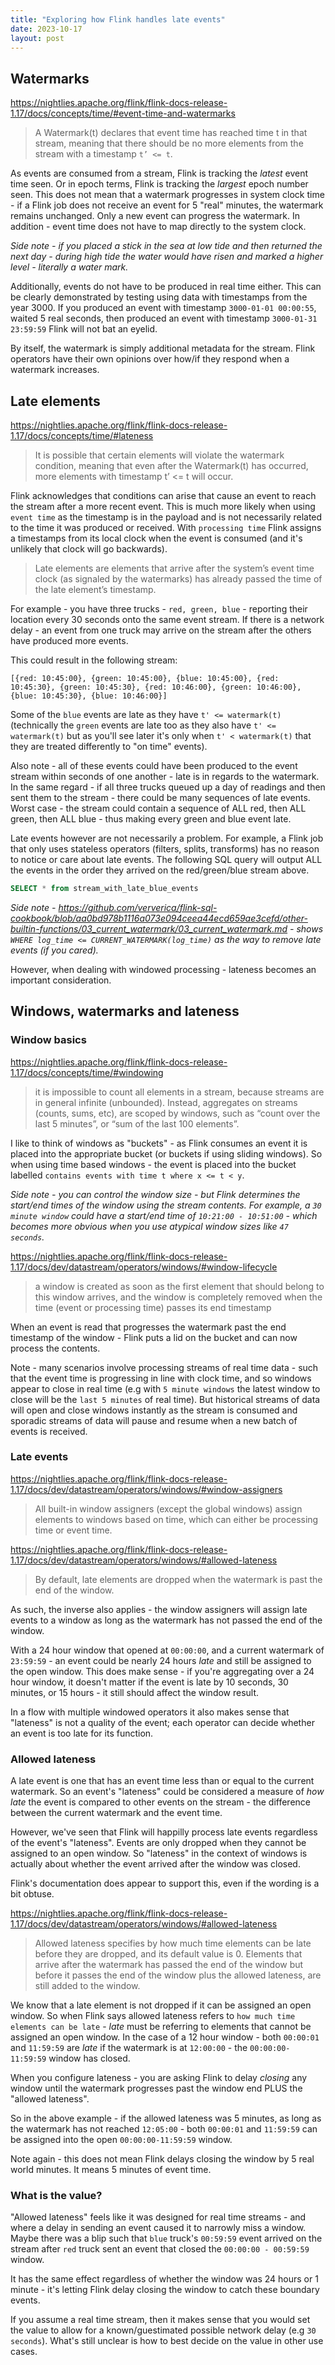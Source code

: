 ```yaml
---
title: "Exploring how Flink handles late events"
date: 2023-10-17
layout: post
---
```

## Watermarks

https://nightlies.apache.org/flink/flink-docs-release-1.17/docs/concepts/time/#event-time-and-watermarks

> A Watermark(t) declares that event time has reached time t in that stream, meaning that there should be no more elements from the stream with a timestamp `t’ <= t`.

As events are consumed from a stream, Flink is tracking the _latest_ event time seen. Or in epoch terms, Flink is tracking the _largest_ epoch number seen. This does not mean that a watermark progresses in system clock time - if a Flink job does not receive an event for 5 "real" minutes, the watermark remains unchanged. Only a new event can progress the watermark. In addition - event time does not have to map directly to the system clock.

_Side note - if you placed a stick in the sea at low tide and then returned the next day - during high tide the water would have risen and marked a higher level - literally a water mark._

Additionally, events do not have to be produced in real time either. This can be clearly demonstrated by testing using data with timestamps from the year 3000. If you produced an event with timestamp `3000-01-01 00:00:55`, waited 5 real seconds, then produced an event with timestamp `3000-01-31 23:59:59` Flink will not bat an eyelid.

By itself, the watermark is simply additional metadata for the stream. Flink operators have their own opinions over how/if they respond when a watermark increases.

## Late elements

https://nightlies.apache.org/flink/flink-docs-release-1.17/docs/concepts/time/#lateness

> It is possible that certain elements will violate the watermark condition, meaning that even after the Watermark(t) has occurred, more elements with timestamp t’ <= t will occur.

Flink acknowledges that conditions can arise that cause an event to reach the stream after a more recent event. This is much more likely when using `event time` as the timestamp is in the payload and is not necessarily related to the time it was produced or received. With `processing time` Flink assigns a timestamps from its local clock when the event is consumed (and it's unlikely that clock will go backwards).

> Late elements are elements that arrive after the system’s event time clock (as signaled by the watermarks) has already passed the time of the late element’s timestamp.

For example - you have three trucks - `red, green, blue` - reporting their location every 30 seconds onto the same event stream. If there is a network delay - an event from one truck may arrive on the stream after the others have produced more events.

This could result in the following stream:

`[{red: 10:45:00}, {green: 10:45:00}, {blue: 10:45:00}, {red: 10:45:30}, {green: 10:45:30}, {red: 10:46:00}, {green: 10:46:00}, {blue: 10:45:30}, {blue: 10:46:00}]`

Some of the `blue` events are late as they have `t' <= watermark(t)` (technically the `green` events are late too as they also have `t' <= watermark(t)` but as you'll see later it's only when `t' < watermark(t)` that they are treated differently to "on time" events).

Also note - all of these events could have been produced to the event stream within seconds of one another - late is in regards to the watermark. In the same regard - if all three trucks queued up a day of readings and then sent them to the stream - there could be many sequences of late events. Worst case - the stream could contain a sequence of ALL red, then ALL green, then ALL blue - thus making every green and blue event late.

Late events however are not necessarily a problem. For example, a Flink job that only uses stateless operators (filters, splits, transforms) has no reason to notice or care about late events. The following SQL query will output ALL the events in the order they arrived on the red/green/blue stream above.

```sql
SELECT * from stream_with_late_blue_events
```

_Side note - https://github.com/ververica/flink-sql-cookbook/blob/aa0bd978b1116a073e094ceea44ecd659ae3cefd/other-builtin-functions/03_current_watermark/03_current_watermark.md - shows `WHERE log_time <= CURRENT_WATERMARK(log_time)` as the way to remove late events (if you cared)._

However, when dealing with windowed processing - lateness becomes an important consideration.

## Windows, watermarks and lateness

### Window basics

https://nightlies.apache.org/flink/flink-docs-release-1.17/docs/concepts/time/#windowing

> it is impossible to count all elements in a stream, because streams are in general infinite (unbounded). Instead, aggregates on streams (counts, sums, etc), are scoped by windows, such as “count over the last 5 minutes”, or “sum of the last 100 elements”.

I like to think of windows as "buckets" - as Flink consumes an event it is placed into the appropriate bucket (or buckets if using sliding windows). So when using time based windows - the event is placed into the bucket labelled `contains events with time t where x <= t < y`.

_Side note - you can control the window size - but Flink determines the start/end times of the window using the stream contents. For example, a `30 minute window` could have a start/end time of `10:21:00 - 10:51:00` - which becomes more obvious when you use atypical window sizes like `47 seconds`._

https://nightlies.apache.org/flink/flink-docs-release-1.17/docs/dev/datastream/operators/windows/#window-lifecycle

> a window is created as soon as the first element that should belong to this window arrives, and the window is completely removed when the time (event or processing time) passes its end timestamp

When an event is read that progresses the watermark past the end timestamp of the window - Flink puts a lid on the bucket and can now process the contents.

Note - many scenarios involve processing streams of real time data - such that the event time is progressing in line with clock time, and so windows appear to close in real time (e.g with `5 minute windows` the latest window to close will be the `last 5 minutes` of real time). But historical streams of data will open and close windows instantly as the stream is consumed and sporadic streams of data will pause and resume when a new batch of events is received.

### Late events

https://nightlies.apache.org/flink/flink-docs-release-1.17/docs/dev/datastream/operators/windows/#window-assigners

> All built-in window assigners (except the global windows) assign elements to windows based on time, which can either be processing time or event time.

https://nightlies.apache.org/flink/flink-docs-release-1.17/docs/dev/datastream/operators/windows/#allowed-lateness

> By default, late elements are dropped when the watermark is past the end of the window.

As such, the inverse also applies - the window assigners will assign late events to a window as long as the watermark has not passed the end of the window.

With a 24 hour window that opened at `00:00:00`, and a current watermark of `23:59:59` - an event could be nearly 24 hours _late_ and still be assigned to the open window. This does make sense - if you're aggregating over a 24 hour window, it doesn't matter if the event is late by 10 seconds, 30 minutes, or 15 hours - it still should affect the window result.

In a flow with multiple windowed operators it also makes sense that "lateness" is not a quality of the event; each operator can decide whether an event is too late for its function.

### Allowed lateness

A late event is one that has an event time less than or equal to the current watermark. So an event's "lateness" could be considered a measure of _how late_ the event is compared to other events on the stream - the difference between the current watermark and the event time.

However, we've seen that Flink will happilly process late events regardless of the event's "lateness". Events are only dropped when they cannot be assigned to an open window. So "lateness" in the context of windows is actually about whether the event arrived after the window was closed.

Flink's documentation does appear to support this, even if the wording is a bit obtuse.

https://nightlies.apache.org/flink/flink-docs-release-1.17/docs/dev/datastream/operators/windows/#allowed-lateness

> Allowed lateness specifies by how much time elements can be late before they are dropped, and its default value is 0. Elements that arrive after the watermark has passed the end of the window but before it passes the end of the window plus the allowed lateness, are still added to the window.

We know that a late element is not dropped if it can be assigned an open window. So when Flink says allowed lateness refers to `how much time elements can be late` - _late_ must be referring to elements that cannot be assigned an open window. In the case of a 12 hour window - both `00:00:01` and `11:59:59` are _late_ if the watermark is at `12:00:00` - the `00:00:00-11:59:59` window has closed.

When you configure lateness - you are asking Flink to delay _closing_ any window until the watermark progresses past the window end PLUS the "allowed lateness".

So in the above example - if the allowed lateness was 5 minutes, as long as the watermark has not reached `12:05:00` - both `00:00:01` and `11:59:59` can be assigned into the open `00:00:00-11:59:59` window.

Note again - this does not mean Flink delays closing the window by 5 real world minutes. It means 5 minutes of event time.

### What is the value?

"Allowed lateness" feels like it was designed for real time streams - and where a delay in sending an event caused it to narrowly miss a window. Maybe there was a blip such that `blue` truck's `00:59:59` event arrived on the stream after `red` truck sent an event that closed the `00:00:00 - 00:59:59` window.

It has the same effect regardless of whether the window was 24 hours or 1 minute - it's letting Flink delay closing the window to catch these boundary events.

If you assume a real time stream, then it makes sense that you would set the value to allow for a known/guestimated possible network delay (e.g `30 seconds`). What's still unclear is how to best decide on the value in other use cases.
